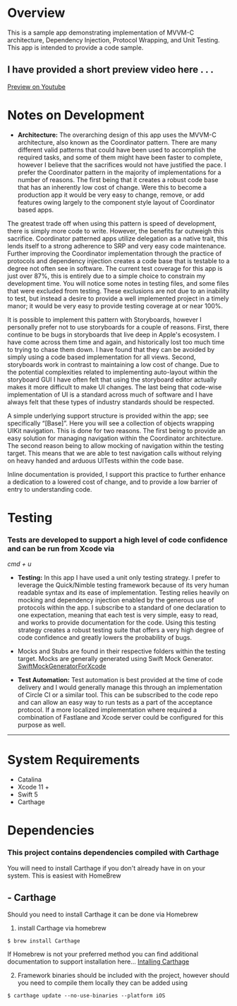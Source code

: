 # Overview

This is a sample app demonstrating implementation of MVVM-C architecture, Dependency Injection, Protocol Wrapping, and Unit Testing. This app is intended to provide a code sample.

## I have provided a short preview video here . . .
[Preview on Youtube](https://youtu.be/QKDO98mTHSE)

# Notes on Development
* **Architecture:** The overarching design of this app uses the MVVM-C architecture, also known as the Coordinator pattern. There are many different valid patterns that could have been used to accomplish the required tasks, and some of them might have been faster to complete, however I believe that the sacrifices would not have justified the pace. I prefer the Coordinator pattern in the majority of implementations for a number of reasons. The first being that it creates a robust code base that has an inherently low cost of change. Were this to become a production app it would be very easy to change, remove, or add features owing largely to the component style layout of Coordinator based apps. 

The greatest trade off when using this pattern is speed of development, there is simply more code to write. However, the benefits far outweigh this sacrifice. Coordinator patterned apps utilize delegation as a native trait, this lends itself to a strong adherence to SRP and very easy code maintenance. Further improving the Coordinator implementation through the practice of protocols and dependency injection creates a code base that is testable to a degree not often see in software. The current test coverage for this app is just over 87%, this is entirely due to a simple choice to constrain my development time. You will notice some notes in testing files, and some files that were excluded from testing. These exclusions are not due to an inability to test, but instead a desire to provide a well implemented project in a timely manor; it would be very easy to provide testing coverage at or near 100%.

It is possible to implement this pattern with Storyboards, however I personally prefer not to use storyboards for a couple of reasons. First, there continue to be bugs in storyboards that live deep in Apple's ecosystem. I have come across them time and again, and historically lost too much time to trying to chase them down. I have found that they can be avoided by simply using a code based implementation for all views.  Second, storyboards work in contrast to maintaining a low cost of change. Due to the potential complexities related to implementing auto-layout within the storyboard GUI I have often felt that using the storyboard editor actually makes it more difficult to make UI changes. The last being that code-wise implementation of UI is a standard across much of software and I have always felt that these types of industry standards should be respected.

A simple underlying support structure is provided within the app; see specifically “[Base]”. Here you will see a collection of objects wrapping UIKit navigation. This is done for two reasons. The first being to provide an easy solution for managing navigation within the Coordinator architecture. The second reason being to allow mocking of navigation within the testing target. This means that we are able to test navigation calls without relying on heavy handed and arduous UITests within the code base.

Inline documentation is provided, I support this practice to further enhance a dedication to a lowered cost of change, and to provide a low barrier of entry to understanding code.

# Testing
### Tests are developed to support a high level of code confidence and can be run from Xcode via
_cmd + u_

* **Testing:** In this app I have used a unit only testing strategy. I prefer to leverage the Quick/Nimble testing framework because of its very human readable syntax and its ease of implementation. Testing relies heavily on mocking and dependency injection enabled by the generous use of protocols within the app. I subscribe to a standard of one declaration to one expectation, meaning that each test is very simple, easy to read, and works to provide documentation for the code. Using this testing strategy creates a robust testing suite that offers a very high degree of code confidence and greatly lowers the probability of bugs.

* Mocks and Stubs are found in their respective folders within the testing target. Mocks are generally generated using Swift Mock Generator.
[SwiftMockGeneratorForXcode](https://github.com/seanhenry/SwiftMockGeneratorForXcode)

* **Test Automation:** Test automation is best provided at the time of code delivery and I would generally manage this through an implementation of Circle CI or a similar tool. This can be subscribed to the code repo and can allow an easy way to run tests as a part of the acceptance protocol. If a more localized implementation where required a combination of Fastlane and Xcode server could be configured for this purpose as well.

---

# System Requirements
* Catalina
* Xcode 11 +
* Swift 5
* Carthage

# Dependencies
### This project contains dependencies compiled with Carthage
You will need to install Carthage if you don't already have in on your system. This is easiest with HomeBrew

## - Carthage
Should you need to install Carthage it can be done via Homebrew

1. install Carthage via homebrew
```
$ brew install Carthage
```

If Homebrew is not your preferred method you can find additional documentation to support installation here...
[Intalling Carthage](https://github.com/Carthage/Carthage#installing-carthage)

2. Framework binaries should be included with the project, however should you need to compile them locally they can be added using
```
$ carthage update --no-use-binaries --platform iOS
```